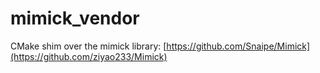 # mimick_vendor
CMake shim over the mimick library: [https://github.com/Snaipe/Mimick](https://github.com/ziyao233/Mimick)
